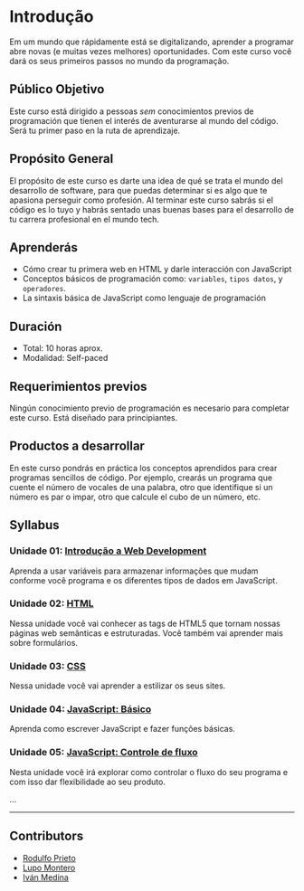 # Introdução

Em um mundo que rápidamente está se digitalizando, aprender a programar abre
novas (e muitas vezes melhores) oportunidades. Com este curso você dará os seus
primeiros passos no mundo da programação.

## Público Objetivo

Este curso está dirigido a pessoas _sem_ conocimientos previos de programación
que tienen el interés de aventurarse al mundo del código. Será tu primer paso en
la ruta de aprendizaje.

## Propósito General

El propósito de este curso es darte una idea de qué se trata el mundo del
desarrollo de software, para que puedas determinar si es algo que te apasiona
perseguir como profesión. Al terminar este curso sabrás si el código es lo tuyo
y habrás sentado unas buenas bases para el desarrollo de tu carrera profesional
en el mundo tech.

## Aprenderás

* Cómo crear tu primera web en HTML y darle interacción con JavaScript
* Conceptos básicos de programación como: `variables`, `tipos datos`,
  y `operadores`.
* La sintaxis básica de JavaScript como lenguaje de programación

## Duración

* Total: 10 horas aprox.
* Modalidad: Self-paced

## Requerimientos previos

Ningún conocimiento previo de programación es necesario para completar este
curso. Está diseñado para principiantes.

## Productos a desarrollar

En este curso pondrás en práctica los conceptos aprendidos para crear programas
sencillos de código. Por ejemplo, crearás un programa que cuente el número de
vocales de una palabra, otro que identifique si un número es par o impar, otro
que calcule el cubo de un número, etc.

## Syllabus

### Unidade 01: [Introdução a Web Development](01-intro)

Aprenda a usar variáveis para armazenar informações que mudam conforme você
programa e os diferentes tipos de dados em JavaScript.

### Unidade 02: [HTML](02-html5)

Nessa unidade você vai conhecer as tags de HTML5 que tornam nossas páginas web
semânticas e estruturadas. Você também vai aprender mais sobre formulários.

### Unidade 03: [CSS](03-css)

Nessa unidade você vai aprender a estilizar os seus sites.

### Unidade 04: [JavaScript: Básico](04-js-basics)

Aprenda como escrever JavaScript e fazer funções básicas.

### Unidade 05: [JavaScript: Controle de fluxo](05-js-flow-control)

Nesta unidade você irá explorar como controlar o fluxo do seu programa e
com isso dar flexibilidade ao seu produto.

...

***

## Contributors

* [Rodulfo Prieto](https://github.com/chamodev)
* [Lupo Montero](https://github.com/lupomontero)
* [Iván Medina](https://github.com/ivandevp)
